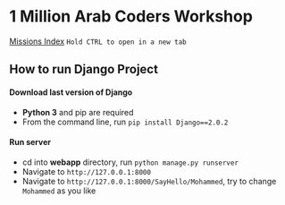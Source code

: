 # 1 Million Arab Coders Workshop
[Missions Index](https://macdiscussions.udacity.com/t/topic/86623) `Hold CTRL to open in a new tab`

## How to run Django Project
#### Download last version of Django
- **Python 3** and pip are required
- From the command line, run `pip install Django==2.0.2`

#### Run server
- cd into **webapp** directory, run `python manage.py runserver`
- Navigate to `http://127.0.0.1:8000`
- Navigate to `http://127.0.0.1:8000/SayHello/Mohammed`, try to change `Mohammed` as you like 
